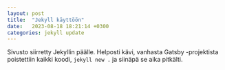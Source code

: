 ```yaml
---
layout: post
title:  "Jekyll käyttöön"
date:   2023-08-18 18:21:14 +0300
categories: jekyll update
---
```

Sivusto siirretty Jekyllin päälle.
Helposti kävi, vanhasta Gatsby -projektista poistettiin kaikki koodi, `jekyll new .` ja siinäpä se aika pitkälti.
